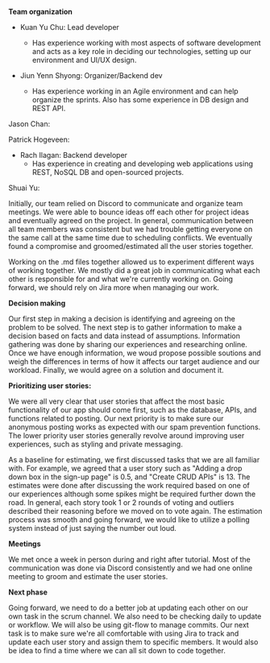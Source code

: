 **Team organization**

  - Kuan Yu Chu: Lead developer
    - Has experience working with most aspects of software development and acts as a key role in deciding our technologies, setting up our environment and UI/UX design.
  
  - Jiun Yenn Shyong: Organizer/Backend dev
    - Has experience working in an Agile environment and can help organize the sprints. Also has some experience in DB design and REST API.
   
   Jason Chan:
   
   Patrick Hogeveen:
   
  - Rach Ilagan: Backend developer
    - Has experience in creating and developing web applications using REST, NoSQL DB and open-sourced projects.
   
   Shuai Yu:
  
  Initially, our team relied on Discord to communicate and organize team meetings. We were able to bounce ideas off each other for project ideas and eventually agreed on the project. In general, communication between all team members was consistent but we had trouble getting everyone on the same call at the same time due to scheduling conflicts. We eventually found a compromise and groomed/estimated all the user stories together. 

  Working on the .md files together allowed us to experiment different ways of working together. We mostly did a great job in communicating what each other is responsible for and what we're currently working on. Going forward, we should rely on Jira more when managing our work.

**Decision making**
  
   Our first step in making a decision is identifying and agreeing on the problem to be solved. The next step is to gather information to make a decision based on facts and data instead of assumptions. Information gathering was done by sharing our experiences and researching online. Once we have enough information, we woud propose possible soutions and weigh the differences in terms of how it affects our target audience and our workload. Finally, we would agree on a solution and document it. 
  
**Prioritizing user stories:**

  We were all very clear that user stories that affect the most basic functionality of our app should come first, such as the database, APIs, and functions related to posting. Our next priority is to make sure our anonymous posting works as expected with our spam prevention functions. The lower priority user stories generally revolve around improving user experiences, such as styling and private messaging.
  
  As a baseline for estimating, we first discussed tasks that we are all familiar with. For example, we agreed that a user story such as "Adding a drop down box in the sign-up page" is 0.5, and "Create CRUD APIs" is 13. The estimates were done after discussing the work required based on one of our experiences although some spikes might be required further down the road. In general, each story took 1 or 2 rounds of voting and outliers described their reasoning before we moved on to vote again. The estimation process was smooth and going forward, we would like to utilize a polling system instead of just saying the number out loud.
  
**Meetings**

We met once a week in person during and right after tutorial. Most of the communication was done via Discord consistently and we had one online meeting to groom and estimate the user stories.
  
**Next phase**
  
  Going forward, we need to do a better job at updating each other on our own task in the scrum channel. We also need to be checking daily to update or workflow. We will also be using git-flow to manage commits. Our next task is to make sure we're all comfortable with using Jira to track and update each user story and assign them to specific members. It would also be idea to find a time where we can all sit down to code together.
